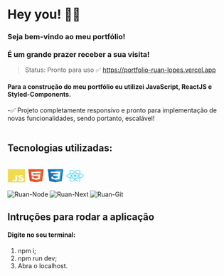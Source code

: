 # Hey you! 👋👋

### Seja bem-vindo ao meu portfólio! <br></br> É um grande prazer receber a sua visita!

> Status: Pronto para uso ✅
> https://portfolio-ruan-lopes.vercel.app

#### Para a construção do meu portfólio eu utilizei JavaScript, ReactJS e Styled-Components. 

-✅ Projeto completamente responsivo e pronto para implementação de novas funcionalidades, sendo portanto, escalável! <br></br>

## Tecnologias utilizadas:
<div style="display: inline_block"><br>
  <img align="center" alt="Ruan-Js" height="30" width="40" src="https://raw.githubusercontent.com/devicons/devicon/master/icons/javascript/javascript-plain.svg">
  <img align="center" alt="Ruan-HTML" height="30" width="40" src="https://raw.githubusercontent.com/devicons/devicon/master/icons/html5/html5-original.svg">
  <img align="center" alt="Ruan-CSS" height="30" width="40" src="https://raw.githubusercontent.com/devicons/devicon/master/icons/css3/css3-original.svg">
  <img align="center" alt="Ruan-React" height="30" width="40" src="https://raw.githubusercontent.com/devicons/devicon/master/icons/react/react-original.svg">
  <br></br>
  <img align="center" alt="Ruan-Node" height="30" width="40" src="https://www.svgrepo.com/download/354119/nodejs-icon.svg">
  <img align="center" alt="Ruan-Next" height="30" width="40" src="https://www.svgrepo.com/show/368858/nextjs.svg">
  <img align="center" alt="Ruan-Git" height="30" width="40" src="https://www.logo.wine/a/logo/GitHub/GitHub-Logo.wine.svg">
</div>

## Intruções para rodar a aplicação

#### Digite no seu terminal:

1) npm i;
2) npm run dev;
3) Abra o localhost.
